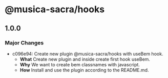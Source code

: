 # @musica-sacra/hooks

## 1.0.0

### Major Changes

- c096e94: Create new plugin @musica-sacra/hooks with useBem hook.
  - **What** Create new plugin and inside create first hook useBem.
  - **Why** We want to create bem classnames with javascript.
  - **How** Install and use the plugin according to the README.md.
